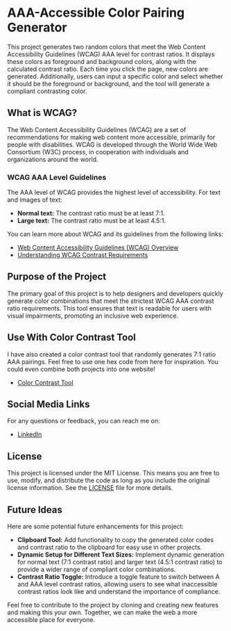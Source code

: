 # AAA-Accessible Color Pairing Generator

This project generates two random colors that meet the Web Content Accessibility Guidelines (WCAG) AAA level for contrast ratios. It displays these colors as foreground and background colors, along with the calculated contrast ratio. Each time you click the page, new colors are generated. Additionally, users can input a specific color and select whether it should be the foreground or background, and the tool will generate a compliant contrasting color.

## What is WCAG?

The Web Content Accessibility Guidelines (WCAG) are a set of recommendations for making web content more accessible, primarily for people with disabilities. WCAG is developed through the World Wide Web Consortium (W3C) process, in cooperation with individuals and organizations around the world.

### WCAG AAA Level Guidelines

The AAA level of WCAG provides the highest level of accessibility. For text and images of text:

- **Normal text:** The contrast ratio must be at least 7:1.
- **Large text:** The contrast ratio must be at least 4.5:1.

You can learn more about WCAG and its guidelines from the following links:

- [Web Content Accessibility Guidelines (WCAG) Overview](https://www.w3.org/WAI/standards-guidelines/wcag/)
- [Understanding WCAG Contrast Requirements](https://www.w3.org/WAI/WCAG21/Understanding/contrast-minimum.html)

## Purpose of the Project

The primary goal of this project is to help designers and developers quickly generate color combinations that meet the strictest WCAG AAA contrast ratio requirements. This tool ensures that text is readable for users with visual impairments, promoting an inclusive web experience.

## Use With Color Contrast Tool

I have also created a color contrast tool that randomly generates 7:1 ratio AAA pairings. Feel free to use one hex code from here for inspiration. You could even combine both projects into one website!

- [Color Contrast Tool](https://color-contrast-tool.vercel.app/)

## Social Media Links

For any questions or feedback, you can reach me on:

- [LinkedIn](https://www.linkedin.com/in/jonamichahammo/)

## License

This project is licensed under the MIT License. This means you are free to use, modify, and distribute the code as long as you include the original license information. See the [LICENSE](LICENSE) file for more details.

## Future Ideas

Here are some potential future enhancements for this project:

- **Clipboard Tool:** Add functionality to copy the generated color codes and contrast ratio to the clipboard for easy use in other projects.
- **Dynamic Setup for Different Text Sizes:** Implement dynamic generation for normal text (7:1 contrast ratio) and larger text (4.5:1 contrast ratio) to provide a wider range of compliant color combinations.
- **Contrast Ratio Toggle:** Introduce a toggle feature to switch between A and AAA level contrast ratios, allowing users to see what inaccessible contrast ratios look like and understand the importance of compliance.

Feel free to contribute to the project by cloning and creating new features and making this your own. Together, we can make the web a more accessible place for everyone.
